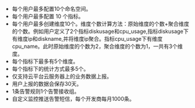 - 每个用户最多配置10个命名空间。
- 每个用户最多配置 10 个指标。
- 每个用户最多创建维度10个。维度个数计算方法：原始维度的个数+聚合维度的个数。例如用户定义了2个指标diskusage和cpu_usage,指标diskusage下有维度ip和diskname,并将维度ip聚合。指标cpu_usage下有维度cpu_name。此时原始维度的个数为2，聚合维度的个数为1，一共有3个维度。
- 每个指标下最多有5个维度。
- 每个指标下的统计方式最多5个。
- 仅支持云平台云服务器上的业务数据上报。
- 用户上报的数据会保存30天。
- 1条告警规则1个告警接收组。
- 自定义监控推送告警短信，每个开发商每月1000条。